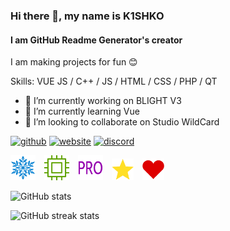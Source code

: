 ### Hi there 👋, my name is K1SHKO
#### I am GitHub Readme Generator's creator

I am making projects for fun 😊

Skills: VUE JS / C++ / JS / HTML / CSS / PHP / QT

- 🔭 I’m currently working on BLIGHT V3 
- 🌱 I’m currently learning Vue 
- 👯 I’m looking to collaborate on Studio WildCard 


[<img src='https://cdn.jsdelivr.net/npm/simple-icons@3.0.1/icons/github.svg' alt='github' height='40'>](https://github.com/K2SHKO)  [<img src='https://cdn.jsdelivr.net/npm/simple-icons@3.0.1/icons/icloud.svg' alt='website' height='40'>](https://blight.cc/)  [<img src='https://cdn.jsdelivr.net/npm/simple-icons@3.0.1/icons/discord.svg' alt='discord' height='40'>](https://discord.gg/blight)  

<a href='https://archiveprogram.github.com/'><img src='https://raw.githubusercontent.com/acervenky/animated-github-badges/master/assets/acbadge.gif' width='40' height='40'></a> <a href='https://docs.github.com/en/developers'><img src='https://raw.githubusercontent.com/acervenky/animated-github-badges/master/assets/devbadge.gif' width='40' height='40'></a> <a href='https://github.com/pricing'><img src='https://raw.githubusercontent.com/acervenky/animated-github-badges/master/assets/pro.gif' width='40' height='40'></a> <a href='https://stars.github.com/'><img src='https://raw.githubusercontent.com/acervenky/animated-github-badges/master/assets/starbadge.gif' width='35' height='35'></a> <a href='https://docs.github.com/en/github/supporting-the-open-source-community-with-github-sponsors'><img src='https://raw.githubusercontent.com/acervenky/animated-github-badges/master/assets/sponsorbadge.gif' width='35' height='35'></a> 

![GitHub stats](https://github-readme-stats.vercel.app/api?username=K2SHKO&show_icons=true&count_private=true)  

![GitHub streak stats](https://streak-stats.demolab.com/?user=K2SHKO)  

